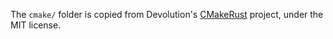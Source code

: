 The `cmake/` folder is copied from Devolution's
[CMakeRust](https://github.com/Devolutions/CMakeRust)
project, under the MIT license.
